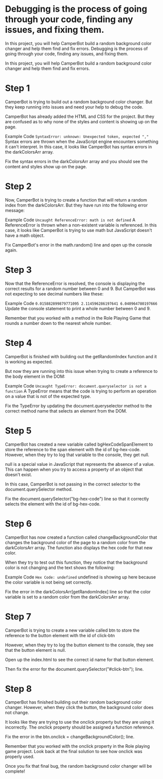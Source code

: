 # Debugging is the process of going through your code, finding any issues, and fixing them.
In this project, you will help CamperBot build a random background color changer and help them find and fix errors.
Debugging is the process of going through your code, finding any issues, and fixing them.

In this project, you will help CamperBot build a random background color changer and help them find and fix errors.

# Step 1
CamperBot is trying to build out a random background color changer. But they keep running into issues and need your help to debug the code.

CamperBot has already added the HTML and CSS for the project. But they are confused as to why none of the styles and content is showing up on the page.

Example Code
`SyntaxError: unknown: Unexpected token, expected ","`
Syntax errors are thrown when the JavaScript engine encounters something it can't interpret. In this case, it looks like CamperBot has syntax errors in the darkColorsArr array.

Fix the syntax errors in the darkColorsArr array and you should see the content and styles show up on the page.

# Step 2
Now, CamperBot is trying to create a function that will return a random index from the darkColorsArr. But they have run into the following error message:

Example Code
`Uncaught ReferenceError: math is not defined`
A ReferenceError is thrown when a non-existent variable is referenced. In this case, it looks like CamperBot is trying to use math but JavaScript doesn't have a math object.

Fix CamperBot's error in the math.random() line and open up the console again.

# Step 3
Now that the ReferenceError is resolved, the console is displaying the correct results for a random number between 0 and 9. But CamperBot was not expecting to see decimal numbers like these:

Example Code
`0.015882899879771095
2.114596286197641
6.040964780197666`
Update the console statement to print a whole number between 0 and 9.

Remember that you worked with a method in the Role Playing Game that rounds a number down to the nearest whole number.

# Step 4
CamperBot is finished with building out the getRandomIndex function and it is working as expected.

But now they are running into this issue when trying to create a reference to the body element in the DOM:

Example Code
`Uncaught TypeError: document.queryselector is not a function`
A TypeError means that the code is trying to perform an operation on a value that is not of the expected type.

Fix the TypeError by updating the document.queryselector method to the correct method name that selects an element from the DOM.

# Step 5
CamperBot has created a new variable called bgHexCodeSpanElement to store the reference to the span element with the id of bg-hex-code. However, when they try to log that variable to the console, they get null.

null is a special value in JavaScript that represents the absence of a value. This can happen when you try to access a property of an object that doesn't exist.

In this case, CamperBot is not passing in the correct selector to the document.querySelector method.

Fix the document.querySelector("bg-hex-code") line so that it correctly selects the element with the id of bg-hex-code.

# Step 6
CamperBot has now created a function called changeBackgroundColor that changes the background color of the page to a random color from the darkColorsArr array. The function also displays the hex code for that new color.

When they try to test out this function, they notice that the background color is not changing and the text shows the following:

Example Code
`Hex Code: undefined`
undefined is showing up here because the color variable is not being set correctly.

Fix the error in the darkColorsArr[getRandomIndex] line so that the color variable is set to a random color from the darkColorsArr array.

# Step 7
CamperBot is trying to create a new variable called btn to store the reference to the button element with the id of click-btn

However, when they try to log the button element to the console, they see that the button element is null.

Open up the index.html to see the correct id name for that button element.

Then fix the error for the document.querySelector("#click-btn"); line.

# Step 8
CamperBot has finished building out their random background color changer. However, when they click the button, the background color does not change.

It looks like they are trying to use the onclick property but they are using it incorrectly. The onclick property should be assigned a function reference.

Fix the error in the btn.onclick = changeBackgroundColor(); line.

Remember that you worked with the onclick property in the Role playing game project. Look back at the final solution to see how onclick was properly used.

Once you fix that final bug, the random background color changer will be complete!